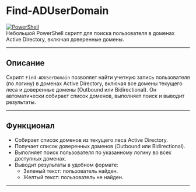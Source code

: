 # **Find-ADUserDomain**

[![PowerShell](https://img.shields.io/badge/PowerShell-Blue?style=flat-square&logo=powershell )](https://docs.microsoft.com/en-us/powershell/ )  
Небольшой PowerShell скрипт для поиска пользователя в доменах Active Directory, включая доверенные домены.

---

## **Описание**

Скрипт `Find-ADUserDomain` позволяет найти учетную запись пользователя (по логину) в доменах Active Directory, включая все домены текущего леса и доверенные домены (Outbound или Bidirectional). Он автоматически собирает список доменов, выполняет поиск и выводит результаты.

---

## **Функционал**

- Собирает список доменов из текущего леса Active Directory.
- Получает список доверенных доменов (Outbound или Bidirectional).
- Выполняет поиск пользователя по указанному логину во всех доступных доменах.
- Выводит результаты в удобном формате:
  - Зеленый текст: пользователь найден.
  - Желтый текст: пользователь не найден.

---

   
